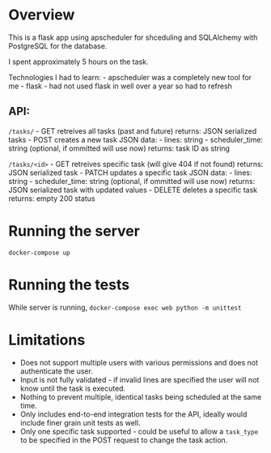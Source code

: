 # Overview

This is a flask app using apscheduler for shceduling and SQLAlchemy with PostgreSQL for the database.

I spent approximately 5 hours on the task.

Technologies I had to learn:
    - apscheduler was a completely new tool for me
    - flask - had not used flask in well over a year so had to refresh

## API:

`/tasks/`
    - GET retreives all tasks (past and future)
        returns: JSON serialized tasks
    - POST creates a new task
        JSON data:
            - lines: string
            - scheduler_time: string (optional, if ommitted will use now)
        returns: task ID as string

`/tasks/<id>`
    - GET retreives specific task (will give 404 if not found)
        returns: JSON serialized task
    - PATCH updates a specific task
        JSON data:
            - lines: string
            - scheduler_time: string (optional, if ommitted will use now)
        returns: JSON serialized task with updated values
    - DELETE deletes a specific task
        returns: empty 200 status 


# Running the server

`docker-compose up`


# Running the tests

While server is running, `docker-compose exec web python -m unittest`


# Limitations

-   Does not support multiple users with various permissions and does not authenticate the user.
-   Input is not fully validated - if invalid lines are specified the user will not know until the task is executed.
-   Nothing to prevent multiple, identical tasks being scheduled at the same time.
-   Only includes end-to-end integration tests for the API, ideally would include finer grain unit tests as well.
-   Only one specific task supported - could be useful to allow a `task_type` to be specified in the POST request to change the task action.